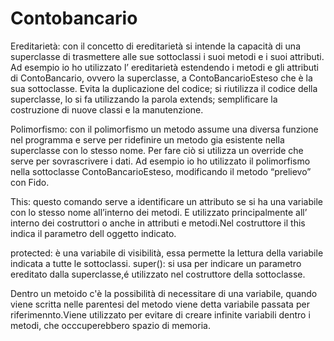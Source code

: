 # Contobancario





Ereditarietà:
con il concetto di ereditarietà si intende la capacità di una superclasse di trasmettere alle
sue sottoclassi i suoi metodi e i suoi attributi.
Ad esempio io ho utilizzato l’ ereditarietà estendendo i metodi e gli attributi di
ContoBancario, ovvero la superclasse, a ContoBancarioEsteso che è la sua sottoclasse.
Evita la duplicazione del codice;
si riutilizza il codice della superclasse, lo si fa utilizzando la parola extends;
semplificare la costruzione di nuove classi e la manutenzione.








Polimorfismo:
con il polimorfismo un metodo assume una diversa funzione nel programma e serve
per ridefinire un metodo gia esistente nella superclasse con lo stesso nome. Per fare ciò
si utilizza un override che serve per sovrascrivere i dati.
Ad esempio io ho utilizzato il polimorfismo nella sottoclasse ContoBancarioEsteso,
modificando il metodo “prelievo” con Fido.







This:
questo comando serve a identificare un attributo se si ha una variabile con lo stesso
nome all’interno dei metodi. E utilizzato principalmente all’ interno dei costruttori o
anche in attributi e metodi.Nel costruttore il this indica il parametro dell oggetto indicato.




protected: è una variabile di visibilità, essa permette la lettura della variabile indicata a tutte le sottoclassi.
super(): si usa per indicare un parametro ereditato dalla superclasse,é utilizzato nel costruttore della sottoclasse.
 
 
 Dentro un metoido c'è la possibilità di necessitare di una variabile, quando viene scritta nelle parentesi del metodo viene detta variabile passata per riferimennto.Viene utilizzato per evitare di creare infinite variabili dentro i metodi, che occcuperebbero spazio di memoria.


